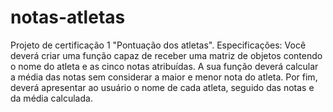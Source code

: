# notas-atletas
Projeto de certificação 1  "Pontuação dos atletas".
Especificações:
Você deverá criar uma função capaz de receber uma matriz de objetos contendo o nome do atleta e as cinco notas atribuídas.
A sua função deverá calcular a média das notas sem considerar a maior e menor nota do atleta.
Por fim, deverá apresentar ao usuário o nome de cada atleta, seguido das notas e da média calculada.
